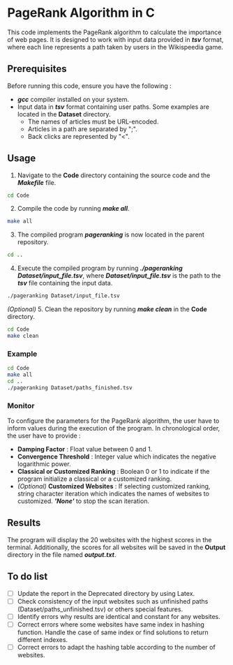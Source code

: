 # PageRank Algorithm in C #

This code implements the PageRank algorithm to calculate the importance of web pages. It is designed to work with input data provided in ***tsv*** format, where each line represents a path taken by users in the Wikispeedia game.

## Prerequisites ##

Before running this code, ensure you have the following :

- ***gcc*** compiler installed on your system.
- Input data in ***tsv*** format containing user paths. Some examples are located in the **Dataset** directory.
    - The names of articles must be URL-encoded.
    - Articles in a path are separated by ";".
    - Back clicks are represented by "<".

## Usage ##

1. Navigate to the **Code** directory containing the source code and the ***Makefile*** file.
```bash
cd Code
```
2. Compile the code by running ***make all***.
```bash
make all
```
3. The compiled program ***pageranking*** is now located in the parent repository.
```bash
cd ..
```
4. Execute the compiled program by running ***./pageranking Dataset/input_file.tsv***, where ***Dataset/input_file.tsv*** is the path to the ***tsv*** file containing the input data.
```bash
./pageranking Dataset/input_file.tsv
```
*(Optional)* 5. Clean the repository by running ***make clean*** in the **Code** directory.
```bash
cd Code
make clean
```

### Example ###

```bash
cd Code
make all
cd ..
./pageranking Dataset/paths_finished.tsv
```

### Monitor ###

To configure the parameters for the PageRank algorithm, the user have to inform values during the execution of the program. In chronological order, the user have to provide :
- **Damping Factor** : Float value between 0 and 1.
- **Convergence Threshold** : Integer value which indicates the negative logarithmic power.
- **Classical or Customized Ranking** : Boolean 0 or 1 to indicate if the program initialize a classical or a customized ranking.
- *(Optional)* **Customized Websites** : If selecting customized ranking, string character iteration which indicates the names of websites to customized. ***'None'*** to stop the scan iteration.

## Results ##

The program will display the 20 websites with the highest scores in the terminal. Additionally, the scores for all websites will be saved in the **Output** directory in the file named ***output.txt***.

## To do list ##

- [ ] Update the report in the Deprecated directory by using Latex.
- [ ] Check consistency of the input websites such as unfinished paths (Dataset/paths_unfinished.tsv) or others special features.
- [ ] Identify errors why results are identical and constant for any websites.
- [ ] Correct errors where some websites have same index in hashing function. Handle the case of same index or find solutions to return different indexes.
- [ ] Correct errors to adapt the hashing table according to the number of websites.
